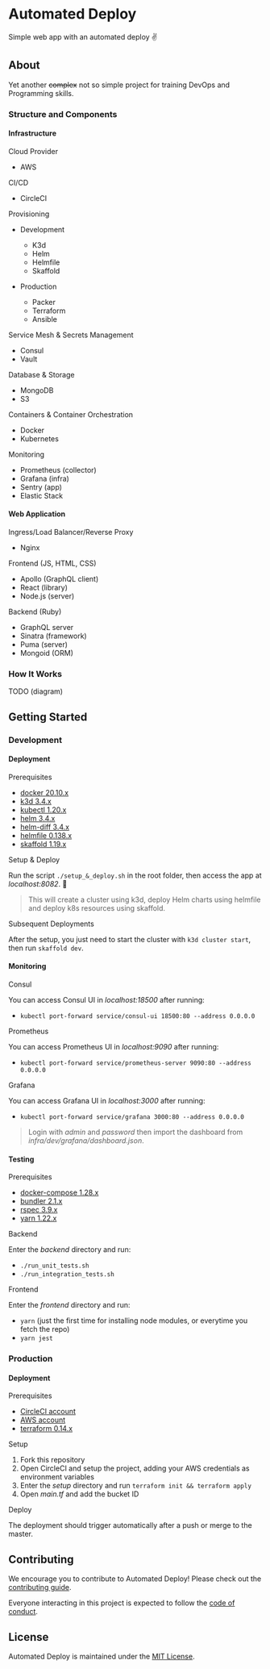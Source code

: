 # Automated Deploy

Simple web app with an automated deploy :v:

## About

Yet another ~~complex~~ not so simple project for training DevOps and Programming skills.

### Structure and Components

#### Infrastructure

Cloud Provider

- AWS

CI/CD

- CircleCI

Provisioning

- Development

  - K3d
  - Helm
  - Helmfile
  - Skaffold

- Production
  
  - Packer
  - Terraform
  - Ansible

Service Mesh & Secrets Management

- Consul
- Vault

Database & Storage

- MongoDB
- S3

Containers & Container Orchestration

- Docker
- Kubernetes

Monitoring

- Prometheus (collector)
- Grafana (infra)
- Sentry (app)
- Elastic Stack

#### Web Application

Ingress/Load Balancer/Reverse Proxy

- Nginx

Frontend (JS, HTML, CSS)

- Apollo (GraphQL client)
- React (library)
- Node.js (server)

Backend (Ruby)

- GraphQL server
- Sinatra (framework)
- Puma (server)
- Mongoid (ORM)

### How It Works

TODO (diagram)

## Getting Started

### Development

#### Deployment

Prerequisites

- [docker 20.10.x](https://www.docker.com/get-started)
- [k3d 3.4.x](https://k3d.io/)
- [kubectl 1.20.x](https://kubernetes.io/docs/tasks/tools/install-kubectl/)
- [helm 3.4.x](https://helm.sh/docs/intro/install/)
- [helm-diff 3.4.x](https://github.com/databus23/helm-diff)
- [helmfile 0.138.x](https://github.com/roboll/helmfile)
- [skaffold 1.19.x](https://skaffold.dev/docs/install/)

Setup & Deploy

Run the script `./setup_&_deploy.sh` in the root folder, then access the app at *localhost:8082*. :clap:

> This will create a cluster using k3d, deploy Helm charts using helmfile and deploy k8s resources using skaffold.

Subsequent Deployments

After the setup, you just need to start the cluster with `k3d cluster start`, then run `skaffold dev`.

#### Monitoring

Consul

You can access Consul UI in *localhost:18500* after running:

- `kubectl port-forward service/consul-ui 18500:80 --address 0.0.0.0`

Prometheus

You can access Prometheus UI in *localhost:9090* after running:

- `kubectl port-forward service/prometheus-server 9090:80 --address 0.0.0.0`

Grafana

You can access Grafana UI in *localhost:3000* after running:

- `kubectl port-forward service/grafana 3000:80 --address 0.0.0.0`

> Login with *admin* and *password* then import the dashboard from *infra/dev/grafana/dashboard.json*.

#### Testing

Prerequisites

- [docker-compose 1.28.x](https://docs.docker.com/compose/install/)
- [bundler 2.1.x](https://bundler.io/)
- [rspec 3.9.x](https://rspec.info/)
- [yarn 1.22.x](https://yarnpkg.com/getting-started/install)

Backend

Enter the *backend* directory and run:

- `./run_unit_tests.sh`
- `./run_integration_tests.sh`

Frontend

Enter the *frontend* directory and run:

- `yarn` (just the first time for installing node modules, or everytime you fetch the repo)
- `yarn jest`

### Production

#### Deployment

Prerequisites

- [CircleCI account](https://app.circleci.com/dashboard)
- [AWS account](https://console.aws.amazon.com)
- [terraform 0.14.x](https://www.terraform.io/downloads.html)

Setup

1. Fork this repository
2. Open CircleCI and setup the project, adding your AWS credentials as environment variables
3. Enter the *setup* directory and run `terraform init && terraform apply`
4. Open *main.tf* and add the bucket ID

Deploy

The deployment should trigger automatically after a push or merge to the master.

## Contributing

We encourage you to contribute to Automated Deploy! Please check out the
[contributing guide](https://github.com/lucasmari/automated-deploy/blob/master/CONTRIBUTING.md).

Everyone interacting in this project is expected to follow the [code of conduct](https://github.com/lucasmari/automated-deploy/blob/master/CODE_OF_CONDUCT.md).

## License

Automated Deploy is maintained under the [MIT License](https://opensource.org/licenses/MIT).
